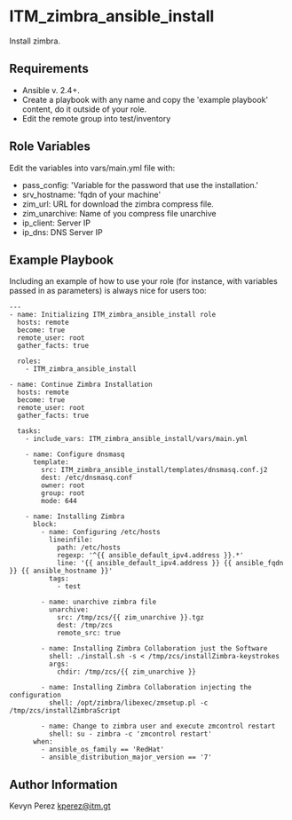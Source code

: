 ITM_zimbra_ansible_install
=========
Install zimbra.

Requirements
------------

- Ansible v. 2.4+.
- Create a playbook with any name and copy the 'example playbook' content, do it outside of your role.
- Edit the remote group into test/inventory



Role Variables
--------------

Edit the variables into vars/main.yml file with:

- pass_config: 'Variable for the password that use the installation.'
- srv_hostname: 'fqdn of your machine'
- zim_url: URL for download the zimbra compress file.
- zim_unarchive: Name of you compress file unarchive
- ip_client: Server IP
- ip_dns: DNS Server IP


Example Playbook
----------------

Including an example of how to use your role (for instance, with variables passed in as parameters) is always nice for users too:
```
---
- name: Initializing ITM_zimbra_ansible_install role
  hosts: remote
  become: true
  remote_user: root
  gather_facts: true

  roles:
    - ITM_zimbra_ansible_install

- name: Continue Zimbra Installation
  hosts: remote
  become: true
  remote_user: root
  gather_facts: true

  tasks:
    - include_vars: ITM_zimbra_ansible_install/vars/main.yml

    - name: Configure dnsmasq
      template:
        src: ITM_zimbra_ansible_install/templates/dnsmasq.conf.j2
        dest: /etc/dnsmasq.conf
        owner: root
        group: root
        mode: 644

    - name: Installing Zimbra
      block:
        - name: Configuring /etc/hosts
          lineinfile:
            path: /etc/hosts
            regexp: '^{{ ansible_default_ipv4.address }}.*'
            line: '{{ ansible_default_ipv4.address }} {{ ansible_fqdn }} {{ ansible_hostname }}'
          tags:
            - test

        - name: unarchive zimbra file
          unarchive:
            src: /tmp/zcs/{{ zim_unarchive }}.tgz
            dest: /tmp/zcs
            remote_src: true

        - name: Installing Zimbra Collaboration just the Software
          shell: ./install.sh -s < /tmp/zcs/installZimbra-keystrokes
          args:
            chdir: /tmp/zcs/{{ zim_unarchive }}

        - name: Installing Zimbra Collaboration injecting the configuration
          shell: /opt/zimbra/libexec/zmsetup.pl -c /tmp/zcs/installZimbraScript
    
        - name: Change to zimbra user and execute zmcontrol restart
          shell: su - zimbra -c 'zmcontrol restart'
      when: 
        - ansible_os_family == 'RedHat'
        - ansible_distribution_major_version == '7'

```

Author Information
------------------

Kevyn Perez kperez@itm.gt
